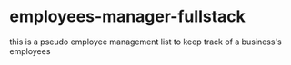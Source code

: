 # employees-manager-fullstack
this is a pseudo employee management list to keep track of a business's employees
